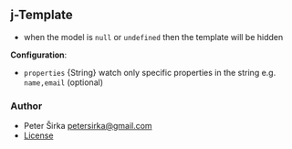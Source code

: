 ## j-Template

- when the model is `null` or `undefined` then the template will be hidden

__Configuration__:

- `properties` {String} watch only specific properties in the string e.g. `name,email` (optional)

### Author

- Peter Širka <petersirka@gmail.com>
- [License](https://www.totaljs.com/licenses/)